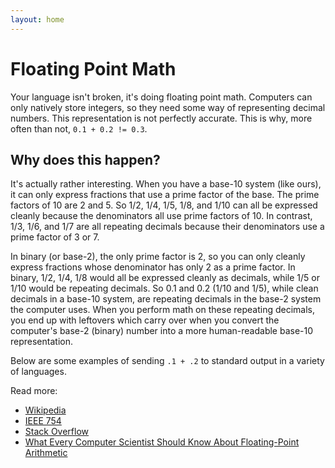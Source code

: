 ```yaml
---
layout: home
---
```


# Floating Point Math

Your language isn't broken, it's doing floating point math. Computers can only
natively store integers, so they need some way of representing decimal numbers.
This representation is not perfectly accurate. This is why, more often than not,
`0.1 + 0.2 != 0.3`.

## Why does this happen?

It's actually rather interesting. When you have a base-10 system (like ours), it
can only express fractions that use a prime factor of the base. The prime
factors of 10 are 2 and 5. So 1/2, 1/4, 1/5, 1/8, and 1/10 can all be expressed
cleanly because the denominators all use prime factors of 10. In contrast, 1/3,
1/6, and 1/7 are all repeating decimals because their denominators use a prime
factor of 3 or 7.

In binary (or base-2), the only prime factor is 2, so you can only cleanly
express fractions whose denominator has only 2 as a prime factor. In binary,
1/2, 1/4, 1/8 would all be expressed cleanly as decimals, while 1/5 or 1/10
would be repeating decimals. So 0.1 and 0.2 (1/10 and 1/5), while clean decimals
in a base-10 system, are repeating decimals in the base-2 system the computer
uses. When you perform math on these repeating decimals, you end up with
leftovers which carry over when you convert the computer's base-2 (binary)
number into a more human-readable base-10 representation.

Below are some examples of sending `.1 + .2` to standard output in a variety of
languages.

Read more:  
- [Wikipedia](http://en.wikipedia.org/wiki/Floating_point)
- [IEEE 754](https://standards.ieee.org/standard/754-2008.html)
- [Stack Overflow](http://stackoverflow.com/questions/588004/is-javascripts-math-broken/588014)
- [What Every Computer Scientist Should Know About Floating-Point
  Arithmetic](http://docs.oracle.com/cd/E19957-01/806-3568/ncg_goldberg.html)
